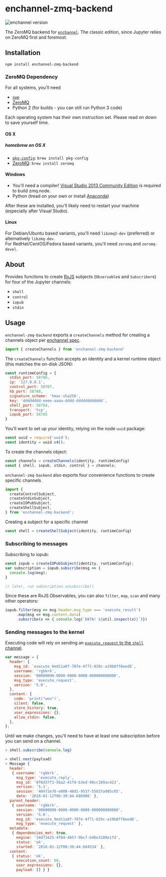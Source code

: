 # enchannel-zmq-backend

![enchannel version](https://img.shields.io/badge/enchannel-1.1-ff69b4.svg)

The ZeroMQ backend for [`enchannel`](https://github.com/nteract/enchannel). The classic edition, since Jupyter relies on ZeroMQ first and foremost.

## Installation

`npm install enchannel-zmq-backend`

### ZeroMQ Dependency

For all systems, you'll need

- [`npm`](https://docs.npmjs.com/getting-started/installing-node)
- [ZeroMQ](http://zeromq.org/intro:get-the-software)
- Python 2 (for builds - you can still run Python 3 code)

Each operating system has their own instruction set. Please read on down to save yourself time.

#### OS X

##### homebrew on OS X

- [`pkg-config`](http://www.freedesktop.org/wiki/Software/pkg-config/): `brew install pkg-config`
- [ZeroMQ](http://zeromq.org/intro:get-the-software): `brew install zeromq`

#### Windows

- You'll need a compiler! [Visual Studio 2013 Community Edition](https://www.visualstudio.com/en-us/downloads/download-visual-studio-vs.aspx) is required to build zmq.node.
- Python (tread on your own or install [Anaconda](http://continuum.io/downloads))

After these are installed, you'll likely need to restart your machine (especially after Visual Studio).

#### Linux

For Debian/Ubuntu based variants, you'll need `libzmq3-dev` (preferred) or alternatively `libzmq-dev`.   
For RedHat/CentOS/Fedora based variants, you'll need `zeromq` and `zeromq-devel`.

## About

Provides functions to create [RxJS](https://github.com/ReactiveX/RxJS) subjects (`Observable`s and `Subscriber`s) for four of the Jupyter channels:

* `shell`
* `control`
* `iopub`
* `stdin`

## Usage

`enchannel-zmq-backend` exports a `createChannels` method for creating a channels object per [enchannel spec](https://github.com/nteract/enchannel).

```javascript
import { createChannels } from 'enchannel-zmq-backend'
```

The `createChannels` function accepts an identity and a kernel runtime object
(this matches the on-disk JSON):

```javascript
const runtimeConfig = {
  stdin_port: 58786,
  ip: '127.0.0.1',
  control_port: 58787,
  hb_port: 58788,
  signature_scheme: 'hmac-sha256',
  key: 'dddddddd-eeee-aaaa-dddd-dddddddddddd',
  shell_port: 58784,
  transport: 'tcp',
  iopub_port: 58785
}
```

You'll want to set up your identity, relying on the node `uuid` package:

```javascript
const uuid = require('uuid');
const identity = uuid.v4();
```

To create the channels object:

```javascript
const channels = createChannels(identity, runtimeConfig)
const { shell, iopub, stdin, control } = channels;
```

`enchannel-zmq-backend` also exports four convenience functions to create specific channels

```javascript
import {
  createControlSubject,
  createStdinSubject,
  createIOPubSubject,
  createShellSubject,
} from 'enchannel-zmq-backend';
```

Creating a subject for a specific channel

```javascript
const shell = createShellSubject(identity, runtimeConfig)
```

### Subscribing to messages

Subscribing to iopub:

```javascript
const iopub = createIOPubSubject(identity, runtimeConfig);
var subscription = iopub.subscribe(msg => {
  console.log(msg);
}

// later, run subscription.unsubscribe()
```

Since these are RxJS Observables, you can also `filter`, `map`, `scan` and many other operators:

```javascript
iopub.filter(msg => msg.header.msg_type === 'execute_result')
     .map(msg => msg.content.data)
     .subscribe(x => { console.log(`DATA! ${util.inspect(x)}`)})
```

### Sending messages to the kernel

Executing code will rely on sending an [`execute_request` to the `shell` channel](http://jupyter-client.readthedocs.org/en/latest/messaging.html#execute).

```javascript
var message = {
  header: {
    msg_id: `execute_9ed11a0f-707e-4f71-829c-a19b8ff8eed8`,
    username: 'rgbkrk',
    session: '00000000-0000-0000-0000-000000000000',
    msg_type: 'execute_request',
    version: '5.0',
  },
  content: {
    code: 'print("woo")',
    silent: false,
    store_history: true,
    user_expressions: {},
    allow_stdin: false,
  },
};
```

Until we make changes, you'll need to have at least one subscription before you can send on a channel.

```javascript
> shell.subscribe(console.log)
```

```javascript
> shell.next(payload)
> Message {
  header:
   { username: 'rgbkrk',
     msg_type: 'execute_reply',
     msg_id: '0f6d37f3-56a2-41fd-b3ed-90cc189ac423',
     version: '5.1',
     session: '40472e70-e008-48d1-9537-55837a905c05',
     date: '2016-01-12T00:39:44.686986' },
  parent_header:
   { username: 'rgbkrk',
     session: '00000000-0000-0000-0000-000000000000',
     version: '5.0',
     msg_id: 'execute_9ed11a0f-707e-4f71-829c-a19b8ff8eed8',
     msg_type: 'execute_request' },
  metadata:
   { dependencies_met: true,
     engine: '34d73425-4f04-4b57-9bc7-b46e3100e1fd',
     status: 'ok',
     started: '2016-01-12T00:39:44.684534' },
  content:
   { status: 'ok',
     execution_count: 60,
     user_expressions: {},
     payload: [] } }
```
